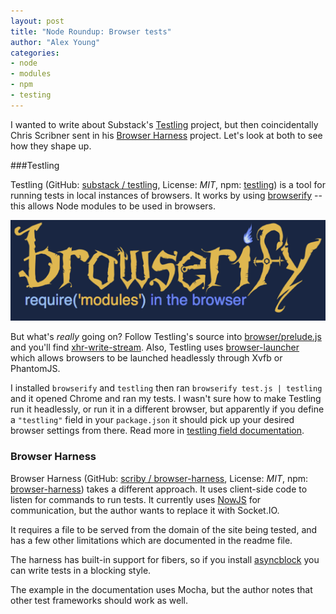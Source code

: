 ```yaml
---
layout: post
title: "Node Roundup: Browser tests"
author: "Alex Young"
categories: 
- node
- modules
- npm
- testing
---
```


I wanted to write about Substack's [Testling](https://github.com/substack/testling) project, but then coincidentally Chris Scribner sent in his [Browser Harness](https://github.com/scriby/browser-harness) project.  Let's look at both to see how they shape up.

###Testling

Testling (GitHub: [substack / testling](https://github.com/substack/testling), License: _MIT_, npm: [testling](https://npmjs.org/package/testling)) is a tool for running tests in local instances of browsers.  It works by using [browserify](http://browserify.org/) -- this allows Node modules to be used in browsers.

![Browserify](/images/posts/browserify2.png)

But what's _really_ going on?  Follow Testling's source into [browser/prelude.js](https://github.com/substack/testling/blob/master/browser/prelude.js) and you'll find [xhr-write-stream](https://npmjs.org/package/xhr-write-stream).  Also, Testling uses [browser-launcher](https://github.com/substack/browser-launcher) which allows browsers to be launched headlessly through Xvfb or PhantomJS.

I installed `browserify` and `testling` then ran `browserify test.js | testling` and it opened Chrome and ran my tests.  I wasn't sure how to make Testling run it headlessly, or run it in a different browser, but apparently if you define a `"testling"` field in your `package.json` it should pick up your desired browser settings from there.  Read more in [testling field documentation](https://github.com/substack/testling/blob/master/doc/testling_field.markdown).

### Browser Harness

Browser Harness (GitHub: [scriby / browser-harness](https://github.com/scriby/browser-harness), License: _MIT_, npm: [browser-harness](https://npmjs.org/package/browser-harness)) takes a different approach.  It uses client-side code to listen for commands to run tests.  It currently uses [NowJS](https://github.com/Flotype/now) for communication, but the author wants to replace it with Socket.IO.

It requires a file to be served from the domain of the site being tested, and has a few other limitations which are documented in the readme file.

The harness has built-in support for fibers, so if you install [asyncblock](https://npmjs.org/package/asyncblock) you can write tests in a blocking style.

The example in the documentation uses Mocha, but the author notes that other test frameworks should work as well.


